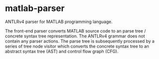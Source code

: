 matlab-parser
=============

ANTLRv4 parser for MATLAB programming language.

The front-end parser converts MATLAB source code to an parse tree / concrete syntax tree representation. The ANTLRv4 grammar does not contain any parser actions. The parse tree is subsequently processed by a series of tree node visitor which converts the concrete syntax tree to an abstract syntax tree (AST) and control flow graph (CFG).

